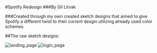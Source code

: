 
#Spotify Redesign
###By Gil Litvak


###Created through my own created sketch designs that aimed to give Spotify a different twist to their current desgin utilizing already used color schemes.


##The raw sketch designs:

![landing_page](https://imgur.com/i8096bA "landing page")
![login_page](https://imgur.com/tdPbQ16 "login page")